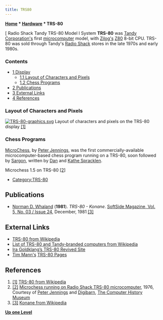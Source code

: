 ```yaml
---
title: TRS80
---
```

**[Home](Home "Home") \* [Hardware](Hardware "Hardware") \* TRS-80**



[ Radio Shack Tandy TRS-80 Model I System
**TRS-80** was [Tandy Corporation's](https://en.wikipedia.org/wiki/Tandy_Corporation) first [microcomputer](https://en.wikipedia.org/wiki/Microcomputer) model, with [Zilog's](https://en.wikipedia.org/wiki/Zilog) [Z80](Z80 "Z80") 8-bit CPU. TRS-80 was sold through Tandy's [Radio Shack](https://en.wikipedia.org/wiki/Radio_Shack) stores in the late 1970s and early 1980s.



### Contents


* [1 Display](#display)
	+ [1.1 Layout of Characters and Pixels](#layout-of-characters-and-pixels)
	+ [1.2 Chess Programs](#chess-programs)
* [2 Publications](#publications)
* [3 External Links](#external-links)
* [4 References](#references)






### Layout of Characters and Pixels


[![TRS-80-graphics.svg](https://upload.wikimedia.org/wikipedia/commons/thumb/2/2d/TRS-80-graphics.svg/265px-TRS-80-graphics.svg.png)](http://en.wikipedia.org/wiki/TRS-80)
Layout of characters and pixels on the TRS-80 display <a id="cite-note-1" href="#cite-ref-1">[1]</a>



### Chess Programs


[MicroChess](MicroChess "MicroChess"), by [Peter Jennings](Peter_Jennings "Peter Jennings"), was the first commercially-available microcomputer-based chess program running on a TRS-80, soon followed by [Sargon](Sargon "Sargon"), written by [Dan](Dan_Spracklen "Dan Spracklen") and [Kathe Spracklen](Kathe_Spracklen "Kathe Spracklen"). 



 [](http://www.computerhistory.org/chess/full_record.php?iid=stl-431e1a0807480) 
Microchess 1.5 on TRS-80 <a id="cite-note-2" href="#cite-ref-2">[2]</a>



* [Category:TRS-80](Category:TRS-80 "Category:TRS-80")


## Publications


* [Norman D. Whaland](Norman_Whaland "Norman Whaland") (**1981**). *TRS-80 - Konane*. [SoftSide Magazine, Vol. 5, No. 03 / Issue 24](http://www.trs-80.com/trs80-mag-softside-v5n3.htm), December, 1981 <a id="cite-note-3" href="#cite-ref-3">[3]</a>


## External Links


* [TRS-80 from Wikipedia](https://en.wikipedia.org/wiki/TRS-80)
* [List of TRS-80 and Tandy-branded computers from Wikipedia](https://en.wikipedia.org/wiki/List_of_TRS-80_and_Tandy-branded_computers)
* [Ira Goldklang’s TRS-80 Revived Site](http://www.trs-80.com/wordpress/)
* [Tim Mann's](Tim_Mann "Tim Mann") [TRS-80 Pages](http://www.tim-mann.org/trs80.html)


## References


1. <a id="cite-ref-1" href="#cite-note-1">[1]</a> [TRS-80 from Wikipedia](https://en.wikipedia.org/wiki/TRS-80)
2. <a id="cite-ref-2" href="#cite-note-2">[2]</a> [Microchess running on Radio Shack TRS-80 microcomputer](http://www.computerhistory.org/chess/full_record.php?iid=stl-431e1a0807480), 1976, Courtesy of [Peter Jennings](Peter_Jennings "Peter Jennings") and [Digibarn](http://www.digibarn.com/), [The Computer History Museum](The_Computer_History_Museum "The Computer History Museum")
3. <a id="cite-ref-3" href="#cite-note-3">[3]</a> [Konane from Wikipedia](https://en.wikipedia.org/wiki/Konane)

**[Up one Level](Hardware "Hardware")**







 

